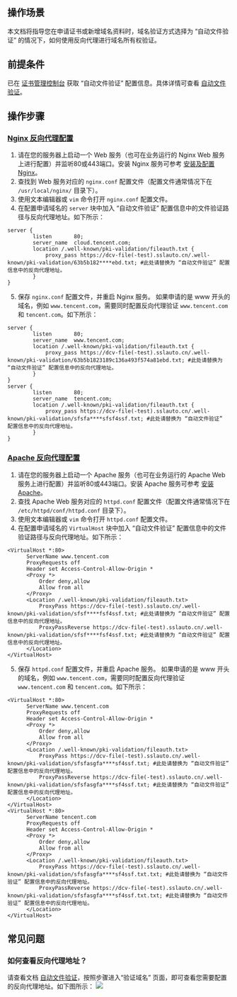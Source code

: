 ## 操作场景
本文档将指导您在申请证书或新增域名资料时，域名验证方式选择为 “自动文件验证” 的情况下，如何使用反向代理进行域名所有权验证。

## 前提条件
已在 [证书管理控制台](https://console.cloud.tencent.com/certoverview) 获取 “自动文件验证” 配置信息。具体详情可查看 [自动文件验证](https://cloud.tencent.com/document/product/400/54503)。


## 操作步骤
### [Nginx 反向代理配置](id:nginx)
1. 请在您的服务器上启动一个 Web 服务（也可在业务运行的 Nginx Web 服务上进行配置）并监听80或443端口。安装 Nginx 服务可参考 [安装及配置 Nginx](https://cloud.tencent.com/document/product/213/49304#.E6.AD.A5.E9.AA.A42.EF.BC.9A.E5.AE.89.E8.A3.85.E5.8F.8A.E9.85.8D.E7.BD.AE-nginx)。
2. 查找到 Web 服务对应的 `nginx.conf` 配置文件（配置文件通常情况下在 `/usr/local/nginx/` 目录下）。
3. 使用文本编辑器或 `vim` 命令打开 `nginx.conf` 配置文件。
4. 在配置申请域名的 `server` 块中加入 “自动文件验证” 配置信息中的文件验证路径与反向代理地址。如下所示：
```
server {
        listen       80;
        server_name  cloud.tencent.com;
        location /.well-known/pki-validation/fileauth.txt { 
            proxy_pass https://dcv-file(-test).sslauto.cn/.well-known/pki-validation/63b5b182****ebd.txt; #此处请替换为 “自动文件验证” 配置信息中的反向代理地址。
        }
}
```
5. 保存 `nginx.conf` 配置文件，并重启 Nginx 服务。
如果申请的是 www 开头的域名，例如 `www.tencent.com`，需要同时配置反向代理验证 `www.tencent.com` 和 `tencent.com`。如下所示：
```
server {
        listen       80;
        server_name  www.tencent.com;
        location /.well-known/pki-validation/fileauth.txt {
            proxy_pass https://dcv-file(-test).sslauto.cn/.well-known/pki-validation/63b5b1823189c136a493f574a81ebd.txt; #此处请替换为 “自动文件验证” 配置信息中的反向代理地址。
        }
}
server {
        listen       80;
        server_name  tencent.com;
        location /.well-known/pki-validation/fileauth.txt {
            proxy_pass https://dcv-file(-test).sslauto.cn/.well-known/pki-validation/sfsfa****sfsf4ssf.txt; #此处请替换为 “自动文件验证” 配置信息中的反向代理地址。
        }
}
```

### [Apache 反向代理配置](id:apache)
1. 请在您的服务器上启动一个 Apache 服务（也可在业务运行的 Apache Web 服务上进行配置）并监听80或443端口。安装 Apache 服务可参考 [安装 Apache](https://cloud.tencent.com/document/product/213/38402#.E6.AD.A5.E9.AA.A42.EF.BC.9A.E5.AE.89.E8.A3.85-apache)。
2. 查找 Apache Web 服务对应的 `httpd.conf` 配置文件（配置文件通常情况下在 `/etc/httpd/conf/httpd.conf` 目录下）。
3. 使用文本编辑器或 `vim` 命令打开 `httpd.conf` 配置文件。
4. 在配置申请域名的 `VirtualHost` 块中加入 “自动文件验证” 配置信息中的文件验证路径与反向代理地址。如下所示：
```
<VirtualHost *:80>
      ServerName www.tencent.com
      ProxyRequests off  
      Header set Access-Control-Allow-Origin *
      <Proxy *>
          Order deny,allow
          Allow from all
      </Proxy>
      <Location /.well-known/pki-validation/fileauth.txt>
          ProxyPass https://dcv-file(-test).sslauto.cn/.well-known/pki-validation/sfsf****fsf4ssf.txt; #此处请替换为 “自动文件验证” 配置信息中的反向代理地址。
          ProxyPassReverse https://dcv-file(-test).sslauto.cn/.well-known/pki-validation/sfsf****fsf4ssf.txt; #此处请替换为 “自动文件验证” 配置信息中的反向代理地址。
      </Location>
</VirtualHost>
```
5. 保存 `httpd.conf` 配置文件，并重启 Apache 服务。
如果申请的是 www 开头的域名，例如 `www.tencent.com`，需要同时配置反向代理验证 `www.tencent.com` 和 `tencent.com`。如下所示：
```
<VirtualHost *:80>
      ServerName www.tencent.com
      ProxyRequests off  
      Header set Access-Control-Allow-Origin *
      <Proxy *>
          Order deny,allow
          Allow from all
      </Proxy>
      <Location /.well-known/pki-validation/fileauth.txt>
          ProxyPass https://dcv-file(-test).sslauto.cn/.well-known/pki-validation/sfsfasgfa****sf4ssf.txt; #此处请替换为 “自动文件验证” 配置信息中的反向代理地址。
          ProxyPassReverse https://dcv-file(-test).sslauto.cn/.well-known/pki-validation/sfsfasgfa****sf4ssf.txt; #此处请替换为 “自动文件验证” 配置信息中的反向代理地址。
      </Location>
</VirtualHost>
<VirtualHost *:80>
      ServerName tencent.com
      ProxyRequests off  
      Header set Access-Control-Allow-Origin *
      <Proxy *>
          Order deny,allow
          Allow from all
      </Proxy>
      <Location /.well-known/pki-validation/fileauth.txt>
          ProxyPass https://dcv-file(-test).sslauto.cn/.well-known/pki-validation/sfsfasgfa****sf4ssf.txt.txt; #此处请替换为 “自动文件验证” 配置信息中的反向代理地址。
          ProxyPassReverse https://dcv-file(-test).sslauto.cn/.well-known/pki-validation/sfsfasgfa****sf4ssf.txt.txt; #此处请替换为 “自动文件验证” 配置信息中的反向代理地址。
      </Location>
</VirtualHost>
```

## 常见问题
### 如何查看反向代理地址？
请查看文档 [自动文件验证](https://cloud.tencent.com/document/product/400/54503)，按照步骤进入“验证域名” 页面，即可查看您需要配置的反向代理地址。如下图所示：
![](https://main.qcloudimg.com/raw/cc5f06eedad842e4efc78d24458a1e56.png)

